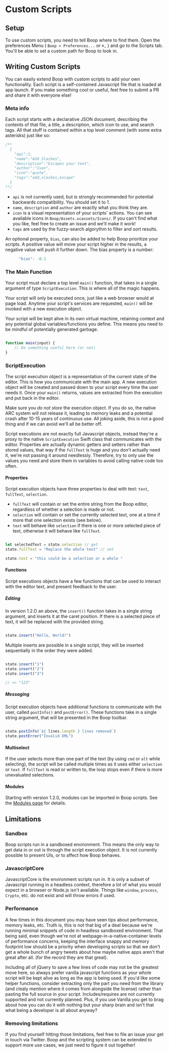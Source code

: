 # Custom Scripts


## Setup

To use custom scripts, you need to tell Boop where to find them. Open the preferences Menu ( `Boop > Preferences...` or `⌘,` ) and go to the Scripts tab. You'll be able to set a custom path for Boop to look in.


## Writing Custom Scripts

You can easily extend Boop with custom scripts to add your own functionality. Each script is a self-contained Javascript file that is loaded at app launch. If you make something cool or useful, feel free to submit a PR and share it with everyone else!

### Meta info

Each script starts with a declarative JSON document, describing the contents of that file, a title, a description, which icon to use, and search tags. All that stuff is contained within a top level comment (with some extra asterisks) just like so:

```javascript
/**
  {
    "api":1,
    "name":"Add Slashes",
    "description":"Escapes your text",
    "author":"Ivan",
    "icon":"quote",
    "tags":"add,slashes,escape"
  }
**/
```

* `api` is not currently used, but is strongly recommended for potential backwards compatibility. You should set it to 1.
* `name`, `description` and `author` are exactly what you think they are.
* `icon` is a visual representation of your scripts' actions. You can see available icons in `Boop/Assets.xcassets/Icons/`. If you can't find what you like, feel free to create an issue and we'll make it work!
* `tags` are used by the fuzzy-search algorythm to filter and sort results.

An optional property, `bias`, can also be added to help Boop prioritize your scripts. A positive value will move your script higher in the results, a negative value will push it further down. The bias property is a number:

```javascript
      "bias": -0.1
```



### The Main Function

Your script must declare a top level `main()` function, that takes in a single argument of type `ScriptExecution`. This is where all of the magic happens.

Your script will only be executed once, just like a web browser would at page load. Anytime your script's services are requested, `main()` will be invoked with a new execution object. 

Your script will be kept alive in its own virtual machine, retaining context and any potential global variables/functions you define. This means you need to be mindful of potentially generated garbage.

```js

function main(input) {
    // Do something useful here (or not)
}

```

### ScriptExecution

The script execution object is a representation of the current state of the editor. This is how you communicate with the main app. A new execution object will be created and passed down to your script every time the user needs it. Once your `main()` returns, values are extracted from the execution and put back in the editor.

Make sure you *do not store* the execution object. If you do so, the native ARC system will not release it, leading to memory leaks and a potential crash after 10-15 years of continuous use. All joking aside, this is not a good thing and if we can avoid we'll all be better off.

Script executions are not exactly full Javascript objects, instead they're a proxy to the native `ScriptExecution` Swift class that communicates with the editor. Properties are actually dynamic getters and setters rather than stored values, that way if the `fullText` is huge and you don't actually need it, we're not passing it around needlessly. Therefore, try to only use the values you need and store them in variables to avoid calling native code too often.

#### Properties

Script execution objects have three properties to deal with text: `text`, `fullText`, `selection`.

* `fullText` will contain or set the entire string from the Boop editor, regardless of whether a selection is made or not.
* `selection` will contain or set the currently selected text, one at a time if more that one selection exists (see below).
* `text`  will behave like `selection` if there is one or more selected piece of text, otherwise it will behave like `fullText`. 

```js

let selectedText = state.selection // get
state.fullText = "Replace the whole text" // set

state.text = "this could be a selection or a whole "

```

#### Functions

Script executions objects have a few functions that can be used to interact with the editor text, and present feedback to the user.

##### Editing

In version 1.2.O an above, the `insert()` function takes in a single string argument, and inserts it at the caret position. If there is a selected piece of text, it will be replaced with the provided string.

```js

state.insert("Hello, World!")

```

Multiple inserts are possible in a single script, they will be inserted sequentially in the order they were added.

```js

state.insert("1")
state.insert("2")
state.insert("3")

// => "123"

```


##### Messaging

Script execution objects have additional functions to communicate with the user, called `postInfo()` and `postError()`. These functions take in a single string argument, that will be presented in the Boop toolbar.

```js

state.postInfo(`${ lines.length } lines removed`)
state.postError("Invalid XML")

```


#### Multiselect

If the user selects more than one part of the text (by using `cmd` or `alt` while selecting), the script will be called multiple times as it uses either `selection` or `text`. If `fullText` is read or written to, the loop stops even if there is more unevaluated selections.


#### Modules

Starting with version 1.2.0, modules can be imported in Boop scripts. See the [Modules page](Modules.md) for details.


## Limitations

### Sandbox

Boop scripts run in a sandboxed environment. This means the only way to get data in or out is through the script execution object. It is not currently possible to present UIs, or to affect how Boop behaves.

### JavascriptCore

JavascriptCore is the environment scripts run in. It is only a subset of Javascript running in a headless context, therefore a lot of what you would expect in a browser or Node.js isn't available. Things like `window`, `process`, `Crypto`, etc. do not exist and will throw errors if used. 

### Performance

A few times in this document you may have seen tips about performance, memory leaks, etc. Truth is, this is not that big of a deal because we're running minimal snippets of code in headless sandboxed environment. That being said, even though we're not at webpage-in-a-native-container levels of performance concerns, keeping the interface snappy and memory footprint low should be a priority when developing scripts so that we don't get a whole bunch of angry tweets about how maybe native apps aren't that great after all. (for the record they are that great).

Including all of jQuery to save a few lines of code may not be the greatest move here, so always prefer vanilla javascript functions as your whole script will be kept alive as long as the app is being used. If you'd like some helper functions, consider extracting only the part you need from the library (and clealy mention where it comes from alongside the license) rather than pasting the full source in your script. Includes/requires are not currently supported and not currently planned. Plus, if you use Vanilla you get to brag about how you can do it with nothing but your sharp brain and isn't that what being a developer is all about anyway?

### Removing limitations

If you find yourself hitting those limitations, feel free to file an issue your get in touch via Twitter. Boop and the scripting system can be extended to support more use cases, we just need to figure it out together!

